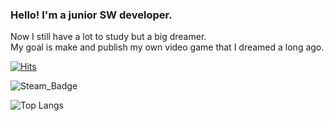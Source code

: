 <!--
![Wave](https://capsule-render.vercel.app/api?type=waving&color=auto&height=300&section=header&text=capsule%20render&fontSize=90)
-->

### Hello! I'm a junior SW developer.

Now I still have a lot to study but a big dreamer.  
My goal is make and publish my own video game that I dreamed a long ago.

[![Hits](https://hits.seeyoufarm.com/api/count/incr/badge.svg?url=https%3A%2F%2Fgithub.com%2Fluenarstery04&count_bg=%23170C45&title_bg=%23A0A0A0&icon=&icon_color=%232CFF8E&title=hits&edge_flat=false)](https://hits.seeyoufarm.com)

![Steam_Badge](https://img.shields.io/badge/Luen_Arstery-dev-blue?style=flat-square&logo=steam&logoColor=white&link=https://steamcommunity.com/id/shiron556)

![Top Langs](https://github-readme-stats.vercel.app/api/top-langs/?username=luenarstery04&layout=compact)
<!--
**luenarstery04/luenarstery04** is a ✨ _special_ ✨ repository because its `README.md` (this file) appears on your GitHub profile.

Here are some ideas to get you started:

- 🔭 I’m currently working on ...
- 🌱 I’m currently learning ...
- 👯 I’m looking to collaborate on ...
- 🤔 I’m looking for help with ...
- 💬 Ask me about ...
- 📫 How to reach me: ...
- 😄 Pronouns: ...
- ⚡ Fun fact: ...
-->
